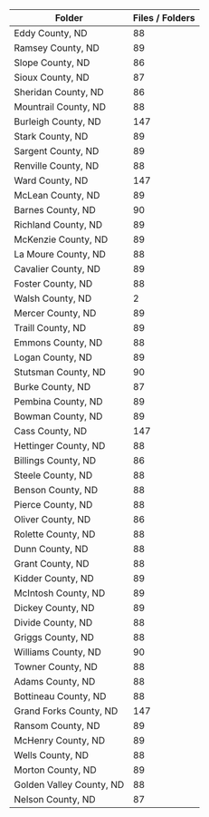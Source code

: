 | Folder                   |   Files / Folders |
|--------------------------|-------------------|
| Eddy County, ND          |                88 |
| Ramsey County, ND        |                89 |
| Slope County, ND         |                86 |
| Sioux County, ND         |                87 |
| Sheridan County, ND      |                86 |
| Mountrail County, ND     |                88 |
| Burleigh County, ND      |               147 |
| Stark County, ND         |                89 |
| Sargent County, ND       |                89 |
| Renville County, ND      |                88 |
| Ward County, ND          |               147 |
| McLean County, ND        |                89 |
| Barnes County, ND        |                90 |
| Richland County, ND      |                89 |
| McKenzie County, ND      |                89 |
| La Moure County, ND      |                88 |
| Cavalier County, ND      |                89 |
| Foster County, ND        |                88 |
| Walsh County, ND         |                 2 |
| Mercer County, ND        |                89 |
| Traill County, ND        |                89 |
| Emmons County, ND        |                88 |
| Logan County, ND         |                89 |
| Stutsman County, ND      |                90 |
| Burke County, ND         |                87 |
| Pembina County, ND       |                89 |
| Bowman County, ND        |                89 |
| Cass County, ND          |               147 |
| Hettinger County, ND     |                88 |
| Billings County, ND      |                86 |
| Steele County, ND        |                88 |
| Benson County, ND        |                88 |
| Pierce County, ND        |                88 |
| Oliver County, ND        |                86 |
| Rolette County, ND       |                88 |
| Dunn County, ND          |                88 |
| Grant County, ND         |                88 |
| Kidder County, ND        |                89 |
| McIntosh County, ND      |                89 |
| Dickey County, ND        |                89 |
| Divide County, ND        |                88 |
| Griggs County, ND        |                88 |
| Williams County, ND      |                90 |
| Towner County, ND        |                88 |
| Adams County, ND         |                88 |
| Bottineau County, ND     |                88 |
| Grand Forks County, ND   |               147 |
| Ransom County, ND        |                89 |
| McHenry County, ND       |                89 |
| Wells County, ND         |                88 |
| Morton County, ND        |                89 |
| Golden Valley County, ND |                88 |
| Nelson County, ND        |                87 |